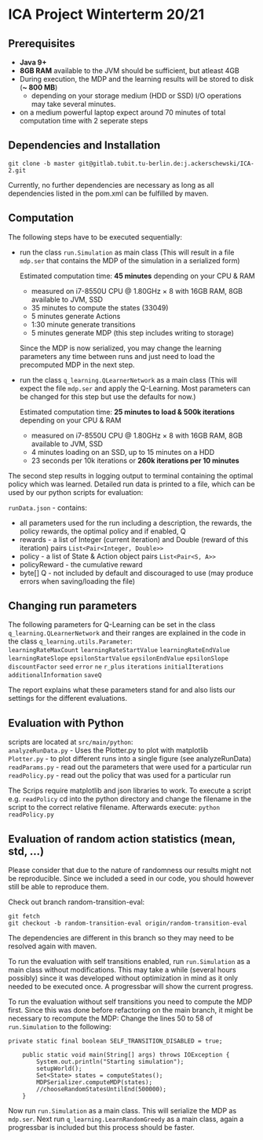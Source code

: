 # ICA Project Winterterm 20/21

## Prerequisites  

* **Java 9+**  
* **8GB RAM** available to the JVM should be sufficient, but atleast 4GB    
* During execution, the MDP and the learning results will be stored to disk (**~ 800 MB**) 
    * depending on your storage medium (HDD or SSD) I/O operations may take several minutes.
* on a medium powerful laptop expect around 70 minutes of total computation time with 2 seperate steps

## Dependencies and Installation

```
git clone -b master git@gitlab.tubit.tu-berlin.de:j.ackerschewski/ICA-2.git
```
Currently, no further dependencies are necessary as long as all dependencies listed in the pom.xml can be fulfilled by maven.

## Computation  

The following steps have to be executed sequentially:
 * run the class `run.Simulation` as main class (This will result in a file `mdp.ser` that contains the MDP of the simulation in a serialized form)
 
    Estimated computation time: **45 minutes** depending on your CPU & RAM
    * measured on i7-8550U CPU @ 1.80GHz × 8 with 16GB RAM, 8GB available to JVM, SSD
    * 35 minutes to compute the states (33049)
    * 5 minutes generate Actions
    * 1:30 minute generate transitions
    * 5 minutes generate MDP (this step includes writing to storage)
    
    Since the MDP is now serialized, you may change the learning parameters any time between runs and just need to load the precomputed MDP in the next step.
    
 * run the class `q_learning.QLearnerNetwork` as a main class (This will expect the file `mdp.ser` and apply the Q-Learning. Most parameters can be changed for this step but use the defaults for now.)  
    
    Estimated computation time: **25 minutes to load & 500k iterations** depending on your CPU & RAM
    * measured on i7-8550U CPU @ 1.80GHz × 8 with 16GB RAM, 8GB available to JVM, SSD
    * 4 minutes loading on an SSD, up to 15 minutes on a HDD
    * 23 seconds per 10k iterations or **260k iterations per 10 minutes**  
 
 The second step results in logging output to terminal containing the optimal policy which was learned.
 Detailed run data is printed to a file, which can be used by our python scripts for evaluation:  

 `runData.json` - contains: 
 * all parameters used for the run including a description, the rewards, the policy rewards, the optimal policy and if enabled, Q
 * rewards - a list of Integer (current iteration) and Double (reward of this iteration) pairs `List<Pair<Integer, Double>>`
 * policy - a list of State & Action object pairs `List<Pair<S, A>>` 
 * policyReward - the cumulative reward
 * byte[] Q - not included by default and discouraged to use (may produce errors when saving/loading the file)
 
## Changing run parameters  
 
 The following parameters for Q-Learning can be set in the class `q_learning.QLearnerNetwork` and their ranges are explained in the code in the class `q_learning.utils.Parameter`:  
 `learningRateMaxCount`
 `learningRateStartValue`
 `learningRateEndValue`
 `learningRateSlope`
 `epsilonStartValue`
 `epsilonEndValue`
 `epsilonSlope`
 `discountFactor`
 `seed`
 `error`
 `ne`
 `r_plus`
 `iterations`
 `initialIterations`
 `additionalInformation`
 `saveQ` 
 
 The report explains what these parameters stand for and also lists our settings for the different evaluations.
 
 
## Evaluation with Python  
 
scripts are located at `src/main/python`:  
`analyzeRunData.py` - Uses the Plotter.py to plot with matplotlib  
`Plotter.py` - to plot different runs into a single figure (see analyzeRunData)  
`readParams.py` - read out the parameters that were used for a particular run  
`readPolicy.py` - read out the policy that was used for a particular run

The Scrips require matplotlib and json libraries to work.
To execute a script e.g. `readPolicy` cd into the python directory and change the filename in the script to the correct relative filename. Afterwards execute:
`python readPolicy.py`
 
 
## Evaluation of random action statistics (mean, std, ...)  
 
Please consider that due to the nature of randomness our results might not be reproducible.
Since we included a seed in our code, you should however still be able to reproduce them.
 
Check out branch random-transition-eval:
```
git fetch
git checkout -b random-transition-eval origin/random-transition-eval
```
The dependencies are different in this branch so they may need to be resolved again with maven.

To run the evaluation with self transitions enabled, run `run.Simulation` as a main class without modifications. 
This may take a while (several hours possibly) since it was developed without optimization in mind as it only needed to be executed once. A progressbar will show the current progress.

To run the evaluation without self transitions you need to compute the MDP first. 
Since this was done before refactoring on the main branch, it might be necessary to recompute the MDP:
Change the lines 50 to 58 of `run.Simulation` to the following:
```
private static final boolean SELF_TRANSITION_DISABLED = true;

    public static void main(String[] args) throws IOException {
        System.out.println("Starting simulation");
        setupWorld();
        Set<State> states = computeStates();
        MDPSerializer.computeMDP(states);
        //chooseRandomStatesUntilEnd(500000);
    }
```
Now run `run.Simulation` as a main class. This will serialize the MDP as `mdp.ser`.
Next run `q_learning.LearnRandomGreedy` as a main class, again a progressbar is included but this process should be faster.
